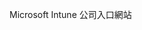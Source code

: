 <Token xmlns:xlink="http://www.w3.org/1999/xlink">Microsoft Intune 公司入口網站</Token>

<!--HONumber=Jun16_HO4-->


